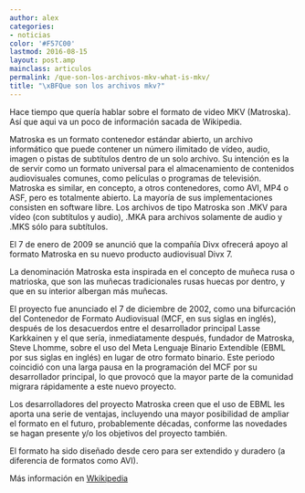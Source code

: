 ```yaml
---
author: alex
categories:
- noticias
color: '#F57C00'
lastmod: 2016-08-15
layout: post.amp
mainclass: articulos
permalink: /que-son-los-archivos-mkv-what-is-mkv/
title: "\xBFQue son los archivos mkv?"
---
```


Hace tiempo que quería hablar sobre el formato de video MKV (Matroska). Así que aqui va un poco de información sacada de Wikipedia.

Matroska es un formato contenedor estándar abierto, un archivo informático que puede contener un número ilimitado de vídeo, audio, imagen o pistas de subtítulos dentro de un solo archivo. Su intención es la de servir como un formato universal para el almacenamiento de contenidos audiovisuales comunes, como películas o programas de televisión. Matroska es similar, en concepto, a otros contenedores, como AVI, MP4 o ASF, pero es totalmente abierto. La mayoría de sus implementaciones consisten en software libre. Los archivos de tipo Matroska son .MKV para vídeo (con subtítulos y audio), .MKA para archivos solamente de audio y .MKS sólo para subtítulos.

<!--more-->

El 7 de enero de 2009 se anunció que la compañía Divx ofrecerá apoyo al formato Matroska en su nuevo producto audiovisual Divx 7.

La denominación Matroska esta inspirada en el concepto de muñeca rusa o matrioska, que son las muñecas tradicionales rusas huecas por dentro, y que en su interior albergan más muñecas.

El proyecto fue anunciado el 7 de diciembre de 2002, como una bifurcación del Contenedor de Formato Audiovisual (MCF, en sus siglas en inglés), después de los desacuerdos entre el desarrollador principal Lasse Karkkainen y el que sería, inmediatamente después, fundador de Matroska, Steve Lhomme, sobre el uso del Meta Lenguaje Binario Extendible (EBML por sus siglas en inglés) en lugar de otro formato binario. Este periodo coincidió con una larga pausa en la programación del MCF por su desarrollador principal, lo que provocó que la mayor parte de la comunidad migrara rápidamente a este nuevo proyecto.

Los desarrolladores del proyecto Matroska creen que el uso de EBML les aporta una serie de ventajas, incluyendo una mayor posibilidad de ampliar el formato en el futuro, probablemente décadas, conforme las novedades se hagan presente y/o los objetivos del proyecto también.

El formato ha sido diseñado desde cero para ser extendido y duradero (a diferencia de formatos como AVI).

Más información en [Wkikipedia][1]

 [1]: http://es.wikipedia.org/wiki/Mkv